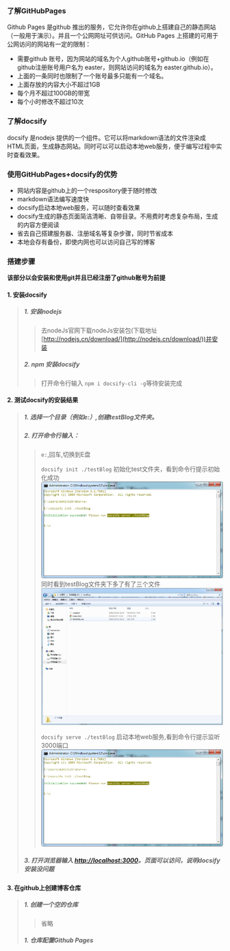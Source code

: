 ### 了解GitHubPages
Github Pages 是github 推出的服务，它允许你在github上搭建自己的静态网站（一般用于演示）。并且一个公网网址可供访问。GitHub Pages 上搭建的可用于公网访问的网站有一定的限制：
+ 需要github 账号，因为网站的域名为个人github账号+github.io（例如在github注册账号用户名为 easter，则网站访问的域名为 easter.github.io）。
+ 上面的一条同时也限制了一个账号最多只能有一个域名。
+ 上面存放的内容大小不超过1GB
+ 每个月不超过100GB的带宽
+ 每个小时修改不超过10次

### 了解docsify
docsify 是nodejs 提供的一个组件。它可以将markdown语法的文件渲染成HTML页面，生成静态网站。同时可以可以启动本地web服务，便于编写过程中实时查看效果。

### 使用GitHubPages+docsify的优势
+ 网站内容是github上的一个respository便于随时修改
+ markdown语法编写速度快
+ docsify启动本地web服务，可以随时查看效果
+ docsify生成的静态页面简洁清晰、自带目录。不用费时考虑复杂布局，生成的内容方便阅读
+ 省去自己搭建服务器、注册域名等复杂步骤，同时节省成本
+ 本地会存有备份，即使内网也可以访问自己写的博客

### 搭建步骤
**该部分以会安装和使用git并且已经注册了github账号为前提**
#### 1. 安装docsify
> ##### 1. 安装nodejs
>> 去nodeJs官网下载nodeJs安装包(下载地址[http://nodejs.cn/download/](http://nodejs.cn/download/))并安装
> ##### 2. npm 安装docsify
>> 打开命令行输入 `npm i docsify-cli -g`等待安装完成
#### 2. 测试docsify的安装结果
> ##### 1. 选择一个目录（例如e:）,创建testBlog文件夹。
> ##### 2. 打开命令行输入：
>> `e:`,回车,切换到E盘
>>
>> `docsify init ./testBlog` 初始化test文件夹，看到命令行提示初始化成功
>> ![](pics/init_succ.png)同时看到testBlog文件夹下多了有了三个文件
>> ![](pics/after_init.png)
>>
>> `docsify serve ./testBlog` 启动本地web服务,看到命令行提示监听3000端口
>> ![](pics/init_succ.png)
> ##### 3. 打开浏览器输入 [http://localhost:3000](http://localhost:3000)。页面可以访问，说明docsify安装没问题
#### 3. 在github上创建博客仓库
> ##### 1. 创建一个空的仓库
>> 省略
> ##### 1. 仓库配置Github Pages

